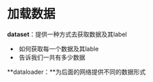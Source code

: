 # 加载数据

**dataset**：提供一种方式去获取数据及其label

- ​	如何获取每一个数据及其lable
- ​	告诉我们一共有多少数据

**dataloader：**为后面的网络提供不同的数据形式